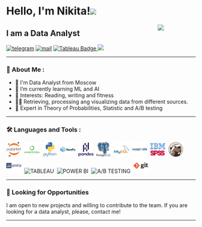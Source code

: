 <h1>Hello, I'm Nikita!<img src="https://media.giphy.com/media/hvRJCLFzcasrR4ia7z/giphy.gif" width="30px"/>
</h1>    </h1>
<img align="right" src="https://autismclassroomresources.com/wp-content/uploads/2013/10/My-Post-4-1024x1024.jpg" width="20%"/>

## I am a Data Analyst

[![telegram](https://img.shields.io/static/v1?style=flat-square&message=telegram&color=26A5E4&logo=Telegram&logoColor=FFFFFF&label=)](https://t.me/nikshestakov)
[![mail](https://img.shields.io/badge/gmail-c14438?style=flat-square&message=gmail&logo=Gmail&logoColor=white&link=mailto:dmatasoff@gmail.com)](mailto:nikitagsxr666@gmail.com)
<a href="https://public.tableau.com/app/profile/nikita.shestakov/vizzes">
    <img src="https://img.shields.io/badge/Tableau-white?style=for-the-badge&logo=tableau&logoColor=blue%22%20alt=" alt="Tableau Badge" width="75"/> 
</a> <a href="https://hh.ru/resume/23b6bd3aff0d042af80039ed1f4b357146626f">
    <img src="https://upload.wikimedia.org/wikipedia/commons/7/79/HeadHunter_logo.png" width="25"/>
  </a>

---
### 📌 About Me :

- 🧠 I'm Data Analyst from Moscow
- 🌱 I’m currently learning ML and AI
- 🎨 Interests: Reading, writing and fitness
- :man_technologist: Retrieving, processing ang visualizing data from different sources.
- :game_die: Expert in Theory of Probabilities, Statistic and A/B testing
 
---
### :hammer_and_wrench: Languages and Tools :
  
<div>
  <img src="https://github.com/devicons/devicon/blob/master/icons/jupyter/jupyter-original-wordmark.svg" title="Jupiter" alt="Jupiter" width="40" height="40"/>&nbsp;
  <img src="https://github.com/devicons/devicon/blob/master/icons/anaconda/anaconda-original-wordmark.svg" title="Anaconda" alt="Anaconda" width="40" height="40"/>&nbsp;
  <img src="https://github.com/devicons/devicon/blob/master/icons/python/python-original-wordmark.svg" title="Python" alt="Python" width="40" height="40"/>&nbsp;
  <img src="https://github.com/devicons/devicon/blob/master/icons/numpy/numpy-original-wordmark.svg" title="Numpy" alt="Numpy" width="40" height="40"/>&nbsp;
  <img src="https://github.com/devicons/devicon/blob/master/icons/pandas/pandas-original-wordmark.svg" title="Pandas" alt="Pandas" width="40" height="40"/>&nbsp;
  <img src="https://github.com/devicons/devicon/blob/master/icons/postgresql/postgresql-original-wordmark.svg" title="PostgreSQL" alt="PostgreSQL" width="40" height="40"/>&nbsp;
  <img src="https://github.com/devicons/devicon/blob/master/icons/mysql/mysql-original-wordmark.svg"  title="MySQL" alt="MySQL" width="40" height="40"/>&nbsp;
  <img src="https://github.com/devicons/devicon/blob/master/icons/matplotlib/matplotlib-original-wordmark.svg"  title="matplotlib" alt="matplotlib" width="40" height="40"/>&nbsp;
  <img src="https://github.com/devicons/devicon/blob/master/icons/spss/spss-original.svg"  title="SPSS" alt="SPSS" width="40" height="40"/>&nbsp;
  <img src="https://github.com/devicons/devicon/blob/master/icons/dbeaver/dbeaver-original.svg"  title="dbeaver" alt="dbeaver" width="40" height="40"/>&nbsp;
  <img src="https://github.com/devicons/devicon/blob/master/icons/plotly/plotly-original-wordmark.svg"  title="plotly" alt="plotly" width="40" height="40"/>&nbsp;
  <img src="https://camo.githubusercontent.com/066aec674b7333eb71c66834539654fe62262a420f83b68c6e6f39a5da311a1f/68747470733a2f2f696d672e736869656c64732e696f2f62616467652f5461626c6561752d77686974653f7374796c653d666f722d7468652d6261646765266c6f676f3d7461626c656175266c6f676f436f6c6f723d626c7565253232253230616c743d"  title="TABLEAU" alt="TABLEAU" width="80" height="40"/>&nbsp;
 <img src="https://img.shields.io/badge/Power%20bi-white?style=for-the-badge&logo=power%20bi&logoColor=blue%22%20alt="  title="POWER BI" alt="POWER BI" width="80" height="40"/>&nbsp;
 <img src="https://img.shields.io/badge/A/B%20testing%20-white?style=for-the-badge&logo=A/B%20testing%t%20bi&logoColor=blue%22%20alt="  title="A/B TESTING" alt="A/B TESTING" width="80" height="40"/>&nbsp;   
 <img src="https://github.com/devicons/devicon/blob/master/icons/git/git-original-wordmark.svg" title="Git" **alt="Git" width="40" height="40"/></div>
 
---
### 🚀 Looking for Opportunities
I am open to new projects and willing to contribute to the team. If you are looking for a data analyst, please, contact me!

---

